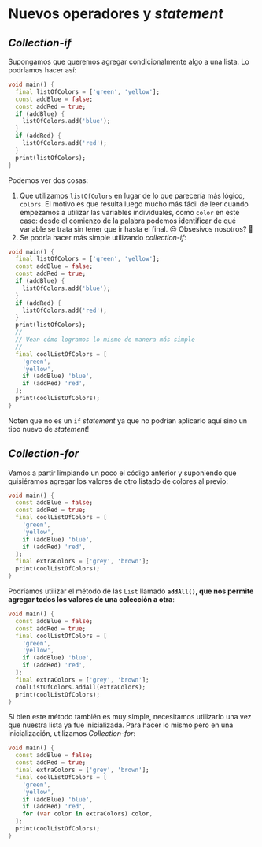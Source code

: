 # Nuevos operadores y _statement_

## _Collection-if_

Supongamos que queremos agregar condicionalmente algo a una lista. Lo podríamos hacer así:

```dart
void main() {
  final listOfColors = ['green', 'yellow'];
  const addBlue = false;
  const addRed = true;
  if (addBlue) {
    listOfColors.add('blue');
  }
  if (addRed) {
    listOfColors.add('red');
  }
  print(listOfColors);
}
```

Podemos ver dos cosas:

1. Que utilizamos `listOfColors` en lugar de lo que parecería más lógico, `colors`. El motivo es que resulta luego mucho más fácil de leer cuando empezamos a utilizar las variables individuales, como `color` en este caso: desde el comienzo de la palabra podemos identificar de qué variable se trata sin tener que ir hasta el final. 😒 Obsesivos nosotros? 🤣
2. Se podría hacer más simple utilizando _collection-if_:

```dart
void main() {
  final listOfColors = ['green', 'yellow'];
  const addBlue = false;
  const addRed = true;
  if (addBlue) {
    listOfColors.add('blue');
  }
  if (addRed) {
    listOfColors.add('red');
  }
  print(listOfColors);
  //
  // Vean cómo logramos lo mismo de manera más simple
  //
  final coolListOfColors = [
    'green',
    'yellow',
    if (addBlue) 'blue',
    if (addRed) 'red',
  ];
  print(coolListOfColors);
}
```

Noten que no es un `if` _statement_ ya que no podrían aplicarlo aquí sino un tipo nuevo de _statement_!

## _Collection-for_

Vamos a partir limpiando un poco el código anterior y suponiendo que quisiéramos agregar los valores de otro listado de colores al previo:

```dart
void main() {
  const addBlue = false;
  const addRed = true;
  final coolListOfColors = [
    'green',
    'yellow',
    if (addBlue) 'blue',
    if (addRed) 'red',
  ];
  final extraColors = ['grey', 'brown'];
  print(coolListOfColors);
}
```

Podríamos utilizar el método de las `List` llamado __`addAll()`, que nos permite agregar todos los valores de una colección a otra__:

```dart
void main() {
  const addBlue = false;
  const addRed = true;
  final coolListOfColors = [
    'green',
    'yellow',
    if (addBlue) 'blue',
    if (addRed) 'red',
  ];
  final extraColors = ['grey', 'brown'];
  coolListOfColors.addAll(extraColors);
  print(coolListOfColors);
}
```

Si bien este método también es muy simple, necesitamos utilizarlo una vez que nuestra lista ya fue inicializada. Para hacer lo mismo pero en una inicialización, utilizamos _Collection-for_:

```dart
void main() {
  const addBlue = false;
  const addRed = true;
  final extraColors = ['grey', 'brown'];
  final coolListOfColors = [
    'green',
    'yellow',
    if (addBlue) 'blue',
    if (addRed) 'red',
    for (var color in extraColors) color,
  ];
  print(coolListOfColors);
}
```
